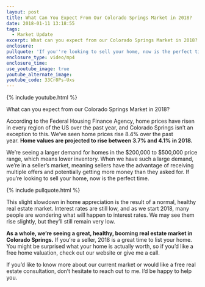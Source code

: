 ```yaml
---
layout: post
title: What Can You Expect From Our Colorado Springs Market in 2018?
date: 2018-01-11 13:18:55
tags:
  - Market Update
excerpt: What can you expect from our Colorado Springs Market in 2018?
enclosure:
pullquote: 'If you''re looking to sell your home, now is the perfect time.'
enclosure_type: video/mp4
enclosure_time:
use_youtube_image: true
youtube_alternate_image:
youtube_code: 33Cr8Ps-Uxs
---
```



{% include youtube.html %}

What can you expect from our Colorado Springs Market in 2018?

According to the Federal Housing Finance Agency, home prices have risen in every region of the US over the past year, and Colorado Springs isn’t an exception to this. We’ve seen home prices rise 8.4% over the past year. **Home values are projected to rise between 3.7% and 4.1% in 2018.**

We’re seeing a larger demand for homes in the $200,000 to $500,000 price range, which means lower inventory. When we have such a large demand, we’re in a seller’s market, meaning sellers have the advantage of receiving multiple offers and potentially getting more money than they asked for. If you’re looking to sell your home, now is the perfect time.

{% include pullquote.html %}

This slight slowdown in home appreciation is the result of a normal, healthy real estate market. Interest rates are still low, and as we start 2018, many people are wondering what will happen to interest rates. We may see them rise slightly, but they’ll still remain very low.

**As a whole, we’re seeing a great, healthy, booming real estate market in Colorado Springs.** If you’re a seller, 2018 is a great time to list your home. You might be surprised what your home is actually worth, so if you’d like a free home valuation, check out our website or give me a call.

If you’d like to know more about our current market or would like a free real estate consultation, don’t hesitate to reach out to me. I’d be happy to help you.